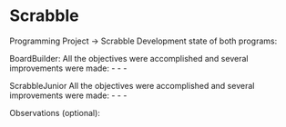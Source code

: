 # Scrabble
Programming Project -> Scrabble
Development state of both programs:

BoardBuilder:
  All the objectives were accomplished and several improvements were made:
	-
	-
	-


ScrabbleJunior
  All the objectives were accomplished and several improvements were made:
	-
	-
	-

Observations (optional):
